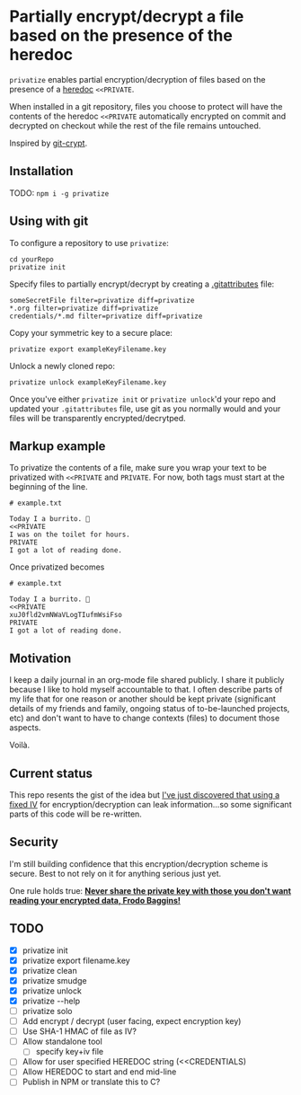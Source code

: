 Partially encrypt/decrypt a file based on the presence of the heredoc
===================================================================================

`privatize` enables partial encryption/decryption of files based on the
presence of a [heredoc](https://en.wikipedia.org/wiki/Here_document)
`<<PRIVATE`.

When installed in a git repository, files you choose to protect will
have the contents of the heredoc `<<PRIVATE` automatically encrypted
on commit and decrypted on checkout while the rest of the file remains
untouched.

Inspired by [git-crypt](https://github.com/AGWA/git-crypt).

## Installation
TODO: `npm i -g privatize`

## Using with git
To configure a repository to use `privatize`:
```
cd yourRepo
privatize init
```

Specify files to partially encrypt/decrypt by creating a
[.gitattributes](https://git-scm.com/book/en/v2/Customizing-Git-Git-Attributes)
file:

```
someSecretFile filter=privatize diff=privatize
*.org filter=privatize diff=privatize
credentials/*.md filter=privatize diff=privatize
```

Copy your symmetric key to a secure place:
```
privatize export exampleKeyFilename.key
```

Unlock a newly cloned repo:
```
privatize unlock exampleKeyFilename.key
```

Once you've either `privatize init` or `privatize unlock`'d your repo
and updated your `.gitattributes` file, use git as you normally would
and your files will be transparently encrypted/decrytped.

## Markup example

To privatize the contents of a file, make sure you wrap your text to
be privatized with `<<PRIVATE` and `PRIVATE`. For now, both tags must
start at the beginning of the line.

```
# example.txt

Today I a burrito. 🌯
<<PRIVATE
I was on the toilet for hours.
PRIVATE
I got a lot of reading done.
```
Once privatized becomes

```
# example.txt

Today I a burrito. 🌯
<<PRIVATE
xuJ0fld2vmNWaVLogTIufmWsiFso
PRIVATE
I got a lot of reading done.
```

## Motivation

I keep a daily journal in an org-mode file shared publicly. I share it
publicly because I like to hold myself accountable to that. I often
describe parts of my life that for one reason or another should be
kept private (significant details of my friends and family, ongoing
status of to-be-launched projects, etc) and don't want to have to
change contexts (files) to document those aspects.

Voilà.

## Current status

This repo resents the gist of the idea but [I've just discovered that
using a fixed IV](https://github.com/AGWA/git-crypt#security) for
encryption/decryption can leak information...so some significant parts
of this code will be re-written.

## Security

I'm still building confidence that this encryption/decryption scheme
is secure. Best to not rely on it for anything serious just yet.

One rule holds true:
[**Never share the private key with those you don't want reading your encrypted data, Frodo Baggins!**](https://www.youtube.com/watch?v=iThtELZvfPs)

## TODO
- [X] privatize init
- [X] privatize export filename.key
- [X] privatize clean
- [X] privatize smudge
- [X] privatize unlock
- [X] privatize --help
- [ ] privatize solo
- [ ] Add encrypt / decrypt (user facing, expect encryption key)
- [ ] Use SHA-1 HMAC of file as IV?
- [ ] Allow standalone tool
  - [ ] specify key+iv file
- [ ] Allow for user specified HEREDOC string (<<CREDENTIALS)
- [ ] Allow HEREDOC to start and end mid-line
- [ ] Publish in NPM or translate this to C?
